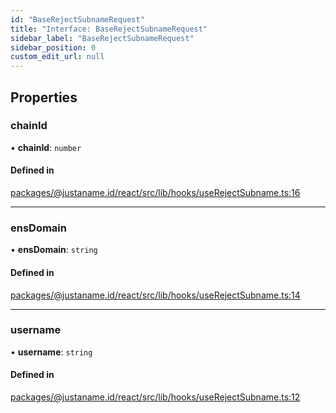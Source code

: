 ```yaml
---
id: "BaseRejectSubnameRequest"
title: "Interface: BaseRejectSubnameRequest"
sidebar_label: "BaseRejectSubnameRequest"
sidebar_position: 0
custom_edit_url: null
---
```


## Properties

### chainId

• **chainId**: `number`

#### Defined in

[packages/@justaname.id/react/src/lib/hooks/useRejectSubname.ts:16](https://github.com/JustaName-id/JustaName-sdk/blob/610ce53/packages/@justaname.id/react/src/lib/hooks/useRejectSubname.ts#L16)

___

### ensDomain

• **ensDomain**: `string`

#### Defined in

[packages/@justaname.id/react/src/lib/hooks/useRejectSubname.ts:14](https://github.com/JustaName-id/JustaName-sdk/blob/610ce53/packages/@justaname.id/react/src/lib/hooks/useRejectSubname.ts#L14)

___

### username

• **username**: `string`

#### Defined in

[packages/@justaname.id/react/src/lib/hooks/useRejectSubname.ts:12](https://github.com/JustaName-id/JustaName-sdk/blob/610ce53/packages/@justaname.id/react/src/lib/hooks/useRejectSubname.ts#L12)
